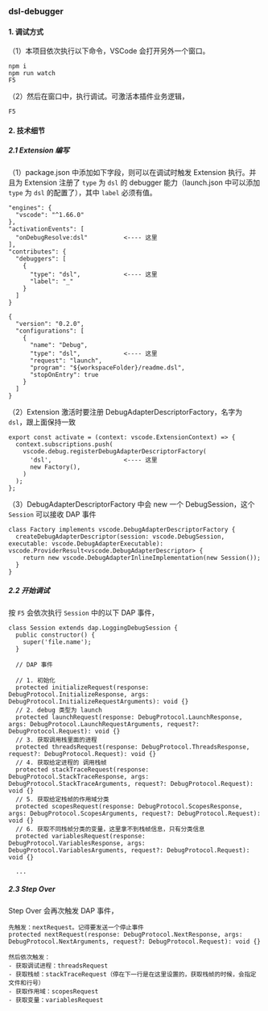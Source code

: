 ### dsl-debugger

#### 1. 调试方式

（1）本项目依次执行以下命令，VSCode 会打开另外一个窗口。
```
npm i
npm run watch
F5
```

（2）然后在窗口中，执行调试。可激活本插件业务逻辑，
```
F5
```

#### 2. 技术细节
##### 2.1 Extension 编写
（1）package.json 中添加如下字段，则可以在调试时触发 Extension 执行。并且为 Extension 注册了 `type` 为 `dsl` 的 debugger 能力（launch.json 中可以添加 `type` 为 `dsl` 的配置了），其中 `label` 必须有值。
```
"engines": {
  "vscode": "^1.66.0"
},
"activationEvents": [
  "onDebugResolve:dsl"          <---- 这里
],
"contributes": {
  "debuggers": [
    {
      "type": "dsl",            <---- 这里
      "label": "_"
    }
  ]
}
```

```
{
  "version": "0.2.0",
  "configurations": [
    {
      "name": "Debug",
      "type": "dsl",            <---- 这里
      "request": "launch",
      "program": "${workspaceFolder}/readme.dsl",
      "stopOnEntry": true
    }
  ]
}
```

（2）Extension 激活时要注册 DebugAdapterDescriptorFactory，名字为 `dsl`，跟上面保持一致
```
export const activate = (context: vscode.ExtensionContext) => {
  context.subscriptions.push(
    vscode.debug.registerDebugAdapterDescriptorFactory(
      'dsl',                    <---- 这里
      new Factory(),
    )
  );
};
```

（3）DebugAdapterDescriptorFactory 中会 new 一个 DebugSession，这个 `Session` 可以接收 DAP 事件
```
class Factory implements vscode.DebugAdapterDescriptorFactory {
  createDebugAdapterDescriptor(session: vscode.DebugSession, executable: vscode.DebugAdapterExecutable): vscode.ProviderResult<vscode.DebugAdapterDescriptor> {
    return new vscode.DebugAdapterInlineImplementation(new Session());
  }
}
```

##### 2.2 开始调试
按 `F5` 会依次执行 `Session` 中的以下 DAP 事件，
```
class Session extends dap.LoggingDebugSession {
  public constructor() {
    super('file.name');
  }

  // DAP 事件

  // 1. 初始化
  protected initializeRequest(response: DebugProtocol.InitializeResponse, args: DebugProtocol.InitializeRequestArguments): void {}
  // 2. debug 类型为 launch
  protected launchRequest(response: DebugProtocol.LaunchResponse, args: DebugProtocol.LaunchRequestArguments, request?: DebugProtocol.Request): void {}
  // 3. 获取调用栈里面的进程
  protected threadsRequest(response: DebugProtocol.ThreadsResponse, request?: DebugProtocol.Request): void {}
  // 4. 获取给定进程的 调用栈帧
  protected stackTraceRequest(response: DebugProtocol.StackTraceResponse, args: DebugProtocol.StackTraceArguments, request?: DebugProtocol.Request): void {}
  // 5. 获取给定栈帧的作用域分类
  protected scopesRequest(response: DebugProtocol.ScopesResponse, args: DebugProtocol.ScopesArguments, request?: DebugProtocol.Request): void {}
  // 6. 获取不同栈帧分类的变量，这里拿不到栈帧信息，只有分类信息
  protected variablesRequest(response: DebugProtocol.VariablesResponse, args: DebugProtocol.VariablesArguments, request?: DebugProtocol.Request): void {}

  ...
```

##### 2.3 Step Over
Step Over 会再次触发 DAP 事件，
```
先触发：nextRequest。记得要发送一个停止事件
protected nextRequest(response: DebugProtocol.NextResponse, args: DebugProtocol.NextArguments, request?: DebugProtocol.Request): void {}

然后依次触发：
- 获取调试进程：threadsRequest
- 获取栈帧：stackTraceRequest（停在下一行是在这里设置的，获取栈帧的时候，会指定文件和行号）
- 获取作用域：scopesRequest
- 获取变量：variablesRequest
```
